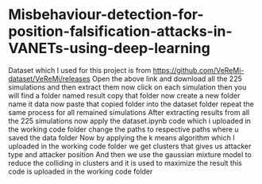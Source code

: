 # Misbehaviour-detection-for-position-falsification-attacks-in-VANETs-using-deep-learning

Dataset which I used for this project is from https://github.com/VeReMi-dataset/VeReMi/releases
Open the above link and download all the 225 simulations and then extract them now click on each simulation then you will find a folder named result copy that folder now create a new folder name it data now paste that copied folder into the dataset folder repeat the same process for all remained simulations
After extracting results from all the 225 simulations now apply the dataset.ipynb code which i uploaded in the working code folder change the paths to respective paths where u saved the data folder
Now by  applying the k means algorithm which I uploaded in the working code folder we get clusters that gives us attacker type and attacker position
And then we use the gaussian mixture model to reduce the colliding in clusters and it is used to maximize the result this code is uploaded in the working code folder
